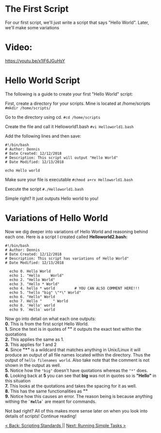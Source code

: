 # The First Script
For our first script, we'll just write a script that says "Hello World". Later, we'll make some variations

# Video:

https://youtu.be/x1IF6JGuHsY

# Hello World Script
The following is a guide to create your first "Hello World" script:

First, create a directory for your scripts. Mine is located at /home/scripts ```#mkdir /home/scripts/```

Go to the directory using cd. ```#cd /home/scripts```

Create the file and call it Helloworld1.bash ```#vi Helloworld1.bash```

Add the following lines and then save:

```
#!/bin/bash
# Author: Dennis
# Date Created: 12/12/2018
# Description: This script will output "Hello World"
# Date Modified: 12/13/2018

echo Hello world
```

Make sure your file is executable ```#chmod a+rx Helloworld1.bash```

Execute the script ```#./Helloworld1.bash```

Simple right? It just outputs Hello world to you!

# Variations of Hello World

Now we dig deeper into variations of Hello World and reasoning behind each one.
Here is a script I created called **Helloworld2.bash:**

```
#!/bin/bash
# Author: Dennis
# Date Created: 12/12/2018
# Description: This script has variations of Hello World"
# Date Modified: 12/13/2018

  echo 0. Hello World
  echo 1. "Hello     World"	      
  echo 2. "Hello World"
  echo 3. "Hello * World"
  echo 4. hello * world         # YOU CAN ALSO COMMENT HERE!!!
  echo 5. "hello "big" \"*\" World"
  echo 6. "Hello" World
  echo 7. Hello "     " World
  echo 8. 'Hello' world
  echo 9. `Hello` world
```
Now go into detail on what each one outputs: <br>
**0.** This is from the first script Hello World.<br>
**1.** Since the text is in quotes of **""** it outputs the exact text within the quotations<br>
**2.** This applies the same as 1.<br>
**3.**  This applies for 1 and 2<br>
**4.**  Since **"*"** is a wildcard that matches anything in Unix/Linux it will produce an output of all file names located within the directory. Thus the output of ```hello filenames world```. Also take note that the comment is not shown in the output as well.<br>
**5.** Notice how the ```"big"``` doesn't have quotations whereas the ```"*"``` does. <br>
**6.** Looking back at **5** you can see that **big** was not in quotes so is **"Hello"** in this situation<br>
**7.** This looks at the quotations and takes the spacing for it as well.<br>
**8.** This has the same functionalities as **""**<br>
**9.** Notice how this causes an error. The reason being is because anything withing the **``` `Hello` ```** are meant for commands.<br>

Not bad right? All of this makes more sense later on when you look into details of scripts! Continue reading!

[ < Back: Scripting Standards ](https://sxcdennis.github.io/basic-shell-scripting/Scripting%20Standards) || [ Next: Running Simple Tasks >](https://sxcdennis.github.io/basic-shell-scripting/Running%20Simple%20Tasks)
